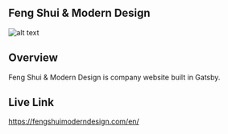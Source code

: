 ## Feng Shui & Modern Design

![alt text](https://github.com/MilicaBulajic/fengshui-modern-design/blob/main/static/img/home.jpg)

## Overview

Feng Shui & Modern Design is company website built in Gatsby.
## Live Link

https://fengshuimoderndesign.com/en/

